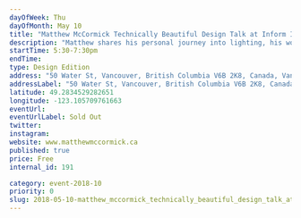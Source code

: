 ```yaml
---
dayOfWeek: Thu
dayOfMonth: May 10
title: "Matthew McCormick Technically Beautiful Design Talk at Inform Interiors"
description: "Matthew shares his personal journey into lighting, his work, and inspiration since he created his eponymous studio in 2013."
startTime: 5:30-7:30pm
endTime: 
type: Design Edition
address: "50 Water St, Vancouver, British Columbia V6B 2K8, Canada, Vancouver, BC, Canada"
addressLabel: "50 Water St, Vancouver, British Columbia V6B 2K8, Canada"
latitude: 49.2834529282651
longitude: -123.105709761663
eventUrl: 
eventUrlLabel: Sold Out
twitter: 
instagram: 
website: www.matthewmccormick.ca
published: true
price: Free
internal_id: 191

category: event-2018-10
priority: 0
slug: 2018-05-10-matthew_mccormick_technically_beautiful_design_talk_at_inform_interiors
---
```

